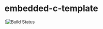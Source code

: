 # embedded-c-template

[![Build Status](https://github.com/dtrussel/embedded-c-template/actions/workflows/cmake.yml/badge.svg)
